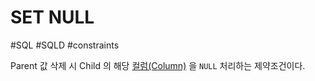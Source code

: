 # SET NULL

#SQL #SQLD #constraints 

Parent 값 삭제 시 Child 의 해당 [컬럼(Column)](../../테이블/컬럼(Column).md) 을 `NULL` 처리하는 제약조건이다.

